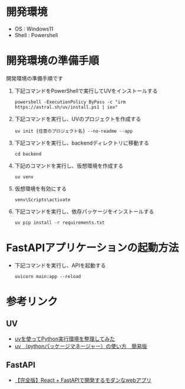# 開発環境
- OS : Windows11
- Shell : Powershell

# 開発環境の準備手順
開発環境の準備手順です
1. 下記コマンドをPowerShellで実行してUVをインストールする
   ```
   powershell -ExecutionPolicy ByPass -c "irm https://astral.sh/uv/install.ps1 | iex"
   ```
2. 下記コマンドを実行し、UVのプロジェクトを作成する
    ```
    uv init {任意のプロジェクト名} --no-readme --app
    ```
3. 下記コマンドを実行し、backendディレクトリに移動する
   ```
   cd backend
   ```
4. 下記のコマンドを実行し、仮想環境を作成する
    ```
    uv venv
    ```
5. 仮想環境を有効にする  
    ```
    venv\Scripts\activate
    ```
6. 下記コマンドを実行し、依存パッケージをインストールする
    ```
    uv pip install -r requirements.txt
    ```

# FastAPIアプリケーションの起動方法 
- 下記コマンドを実行し、APIを起動する
      
    ```
    uvicorn main:app --reload
    ```

# 参考リンク
## UV
- [uvを使ってPython実行環境を整理してみた](https://dev.classmethod.jp/articles/i-like-uv/)
- [uv （pythonパッケージマネージャー）の使い方　簡易版](https://qiita.com/futakuchi0117/items/9ec8bd84797fed180647)

## FastAPI
- [【完全版】React + FastAPIで開発するモダンなwebアプリ](https://zenn.dev/sawao/articles/15a9cf0e3360a7)